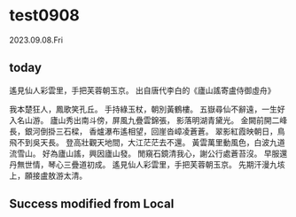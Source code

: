 # test0908
2023.09.08.Fri

## today

遙見仙人彩雲里，手把芙蓉朝玉京。
出自唐代李白的《廬山謠寄盧侍御虛舟》

我本楚狂人，鳳歌笑孔丘。
手持綠玉杖，朝別黃鶴樓。
五嶽尋仙不辭遠，一生好入名山游。
廬山秀出南斗傍，屏風九疊雲錦張，
影落明湖青黛光。
金闕前開二峰長，銀河倒掛三石樑，
香爐瀑布遙相望，回崖沓嶂凌蒼蒼。
翠影紅霞映朝日，鳥飛不到吳天長。
登高壯觀天地間，大江茫茫去不還。
黃雲萬里動風色，白波九道流雪山。
好為廬山謠，興因廬山發。
閒窺石鏡清我心，謝公行處蒼苔沒。
早服還丹無世情，琴心三疊道初成。
遙見仙人彩雲里，手把芙蓉朝玉京。
先期汗漫九垓上，願接盧敖游太清。

## Success modified from Local